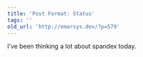 ```yaml
---
title: 'Post Format: Status'
tags: ''
old_url: 'http://emarsys.dev/?p=579'
---
```


I've been thinking a lot about spandex today.